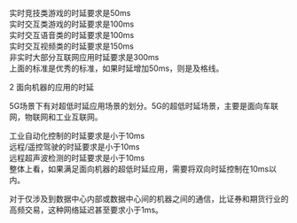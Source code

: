 实时竞技类游戏的时延要求是50ms  
实时交互类游戏的时延要求是100ms  
实时交互语音类的时延要求是100ms  
实时交互视频类的时延要求是150ms  
非实时大部分互联网应用时延要求是300ms  
上面的标准是优秀的标准，如果时延增加50ms，则是及格线。  

2 面向机器的应用的时延  

5G场景下有对超低时延应用场景的划分。5G的超低时延场景，主要是面向车联网，物联网和工业互联网。  

工业自动化控制的时延要求是小于10ms  
远程/遥控驾驶的时延要求是小于10ms  
远程超声波检测的时延要求是小于10ms  
整体上看，如果满足面向机器的超低时延应用，需要将双向时延控制在10ms以内。  

对于仅涉及到数据中心内部或数据中心间的机器之间的通信，比证券和期货行业的高频交易，这种网络延迟甚至要求小于1ms。  
